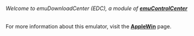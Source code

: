 ###### Welcome to emuDownloadCenter (EDC), a module of [**emuControlCenter**](https://github.com/PhoenixInteractiveNL/emuControlCenter/wiki/)

For more information about this emulator, visit the [**AppleWin**](https://github.com/PhoenixInteractiveNL/emuDownloadCenter/wiki/Emulator-applewin#menu) page.
